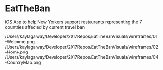 # EatTheBan
iOS App to help New Yorkers support restaurants representing the 7 countries affected by current travel ban


/Users/kaylagalway/Developer/2017Repos/EatTheBanVisuals/wireframes/01-Welcome.png
/Users/kaylagalway/Developer/2017Repos/EatTheBanVisuals/wireframes/02-Home.png
/Users/kaylagalway/Developer/2017Repos/EatTheBanVisuals/wireframes/04-CountryMap.png
